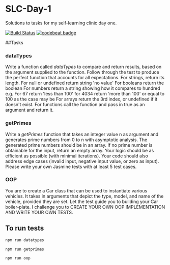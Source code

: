 # SLC-Day-1
Solutions to tasks for my self-learning clinic day one.

[![Build Status](https://travis-ci.org/ajudensi/SLC-Day-1.svg?branch=master)](https://travis-ci.org/ajudensi/SLC-Day-1)
[![codebeat badge](https://codebeat.co/badges/a9f54c11-c5d4-4606-8fc3-7bbc8164293b)](https://codebeat.co/projects/github-com-ajudensi-slc-day-1)

##Tasks
### dataTypes
Write a function called *dataTypes*  to compare and return results, based on the argument supplied to the function. Follow through the test to produce the perfect function that accounts for all expectations.
For strings, return its length.
For null or undefined return string 'no value'
For booleans return the boolean
For numbers return a string showing how it compares to hundred e.g. For 67 return 'less than 100' for 4034 return 'more than 100' or equal to 100 as the case may be
For arrays return the 3rd index, or undefined if it doesn't exist.
For functions call the function and pass in true as an argument and return it.

### getPrimes
Write a *getPrimes*  function that takes an integer value n as argument and generates prime numbers from 0 to n with asymptotic analysis.
The generated prime numbers should be in an array.
If no prime number is obtainable for the input, return an empty array.
Your logic should be as efficient as possible (with minimal iterations).
Your code should also address edge cases (invalid input, negative input value, or zero as input).
Please write your own Jasmine tests with at least 5 test cases.

### OOP
You are to create a Car class that can be used to instantiate various vehicles.
It takes in arguments that depict the type, model, and name of the vehicle, provided they are set.
Let the test guide you to building your Car boiler-plate.
I challenge you to CREATE YOUR OWN OOP IMPLEMENTATION AND WRITE YOUR OWN TESTS.

## To run tests

```javascript
npm run datatypes
```
```javascript
npm run getprimes
```
```javascript
npm run oop
```
